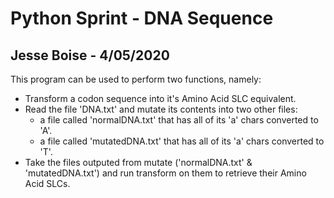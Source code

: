 # Python Sprint - DNA Sequence
## Jesse Boise - 4/05/2020

This program can be used to perform two functions, namely:
* Transform a codon sequence into it's Amino Acid SLC equivalent.
* Read the file 'DNA.txt' and mutate its contents into two other files:
  * a file called 'normalDNA.txt' that has all of its 'a' chars converted to 'A'.
  * a file called 'mutatedDNA.txt' that has all of its 'a' chars converted to 'T'.
* Take the files outputed from mutate ('normalDNA.txt' & 'mutatedDNA.txt') and run transform on them to retrieve their Amino Acid SLCs.